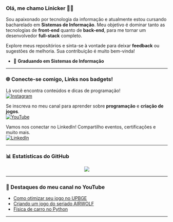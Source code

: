 ### Olá, me chamo Línicker 👋🏻  

Sou apaixonado por tecnologia da informação e atualmente estou cursando bacharelado em **Sistemas de Informação**. Meu objetivo é dominar tanto as tecnologias de **front-end** quanto de **back-end**, para me tornar um desenvolvedor **full-stack** completo.  

Explore meus repositórios e sinta-se à vontade para deixar **feedback** ou sugestões de melhoria. Sua contribuição é muito bem-vinda!  

- 📘 **Graduando em Sistemas de Informação**

---

### 🌐 Conecte-se comigo, Links nos badgets!

Lá você encontra conteúdos e dicas de programação!  
[![Instagram](https://img.shields.io/badge/Instagram-E4405F?style=for-the-badge&logo=instagram&logoColor=white)](https://www.instagram.com/linicker.dev/)  

Se inscreva no meu canal para aprender sobre **programação** e **criação de jogos**.  
[![YouTube](https://img.shields.io/badge/YouTube-FF0000?style=for-the-badge&logo=youtube&logoColor=white)](https://www.youtube.com/@kost337)  

Vamos nos conectar no LinkedIn! Compartilho eventos, certificações e muito mais.  
[![LinkedIn](https://img.shields.io/badge/LinkedIn-0077B5?style=for-the-badge&logo=linkedin&logoColor=white)](https://www.linkedin.com/in/linickerostroski/)  

---

### 📊 Estatísticas do GitHub  

<div align="center">

<a href="https://github-readme-stats.vercel.app/api?username=olinicker&show_icons=true&theme=dracula">  
  <img align="center" src="https://github-readme-stats.vercel.app/api?username=olinicker&show_icons=true&theme=light" />  
</a>  

</div>

---

### 🎥 Destaques do meu canal no YouTube  

- [Como otimizar seu jogo no UPBGE](https://www.youtube.com/watch?v=8QVvmya02yM&ab_channel=Kost)  
- [Criando um jogo do seriado AIRWOLF](https://www.youtube.com/watch?v=zrqcBKpr3dk&ab_channel=Kost)  
- [Física de carro no Python](https://www.youtube.com/watch?v=w4MEoqmSipk&ab_channel=Kost)  

---

<!--  
**LinickerOstroski/LinickerOstroski** é um ✨ _repositório especial_ ✨ porque seu `README.md` aparece no perfil do GitHub.  

Aqui vão algumas ideias para você começar:  

- 🔭 Atualmente trabalhando em...  
- 🌱 Atualmente aprendendo...  
- 👯 Buscando colaborar em...  
- 🤔 Precisando de ajuda com...  
- 💬 Pergunte-me sobre...  
- 📫 Como me encontrar:  
- 😄 Pronomes:  
- ⚡ Curiosidade:  
-->  
